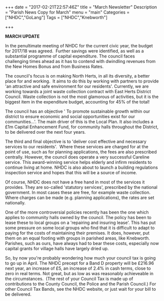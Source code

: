 +++
date = "2017-02-21T22:57:46Z"
title = "March Newsletter"
Description = "Parish News Copy for March"
menu = "main"
Categories = ["NHDC","GoLang"]
Tags = ["NHDC","Knebworth"]

+++


**MARCH UPDATE**

In the penultimate meeting of NHDC for the current civic year, the budget for 2017/18 was agreed.  Further savings were identified, as well as a substantial programme of capital expenditure. The council faces challenging times ahead as it has to contend with dwindling revenues from the New Homes Bonus and from Business Rates.

The council's focus is on making North Herts, in all its diversity, a better place for and working.  It aims to do this by working with partners to provide 'an attractive and safe environment for our residents'. Currently, we are working towards a joint waste collection contract with East Herts District Council. Waste collection is not the most glamorous of activities, but it is the biggest item in the expenditure budget, accounting for 45% of the total!

The council has an objective ' To promote sustainable growth within our district to ensure economic and social opportunities exist for our communities...'. The main driver of this is the Local Plan. It also includes a £1m Capital Enhancement Fund, for community halls throughout the District, to be delivered over the next four years. 

The third and final objective is to 'deliver cost effective and necessary services to our residents'.  Where these services are charged for at the point of use, such as for planning applications, the fees are also prescribed centrally. However, the council does operate a very successful Careline service. This award-winning service helps elderly and infirm residents to continue living at home. NHDC is also about to launch a building regulations inspection service and hopes that this will be a source of income. 

Of course, NHDC does not have a free hand in most of the services it provides. They are so-called 'statutory services', prescribed by the national government. In most cases these are free, for example waste collection. Where charges can be made (e.g. planning applications), the rates are set nationally.

One of the more controversial policies recently has been the one which applies to community halls owned by the council. The policy has been to lease these to local groups on a 'repairing and insuring lease'. This has put some pressure on some local groups who find that it is difficult to adapt to paying for the costs of maintaining their premises. It does, however, put them on an equal footing with groups in parished areas, like Knebworth. Parishes, such as ours, have always had to bear these costs, especially now capital grants for village halls have largely dried up.

So, by now you're probably wondering how much your council tax is going to go up in April. The NHDC precept for a Band D property will be £216.96 next year, an increase of £5, an increase of 2.4% in cash terms, close to zero in real terms. Not great, but as low as was reasonably achieveable in the circumstances.  (The rest of your Council Tax is made up of contributions to the County Council, the Police and the Parish Council.) For other Council Tax Bands, see the NHDC website, or just wait for your bill to be delivered.<span id="header-c48" class="anchor"></span>

 
